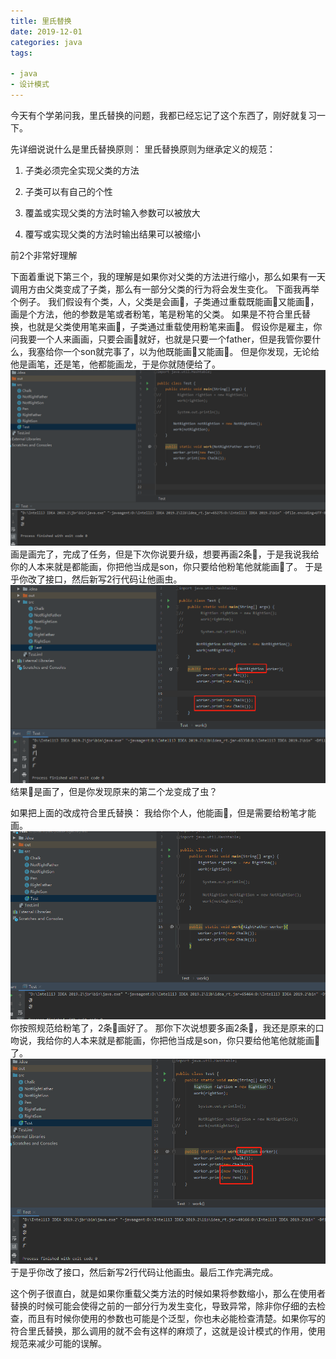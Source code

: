 ```yaml
---
title: 里氏替换
date: 2019-12-01
categories: java
tags:

- java
- 设计模式
---
```


今天有个学弟问我，里氏替换的问题，我都已经忘记了这个东西了，刚好就复习一下。

<!---begin--->
先详细说说什么是里氏替换原则：
里氏替换原则为继承定义的规范：

1. 子类必须完全实现父类的方法

2. 子类可以有自己的个性

3. 覆盖或实现父类的方法时输入参数可以被放大

4. 覆写或实现父类的方法时输出结果可以被缩小

前2个非常好理解

下面着重说下第三个，我的理解是如果你对父类的方法进行缩小，那么如果有一天调用方由父类变成了子类，那么有一部分父类的行为将会发生变化。
下面我再举个例子。
我们假设有个类，人，父类是会画🐉，子类通过重载既能画🐉又能画🐛，画是个方法，他的参数是笔或者粉笔，笔是粉笔的父类。
如果是不符合里氏替换，也就是父类使用笔来画🐉，子类通过重载使用粉笔来画🐛。
假设你是雇主，你问我要一个人来画画，只要会画🐉就好，也就是只要一个father，但是我管你要什么，我塞给你一个son就完事了，以为他既能画🐉又能画🐛。
但是你发现，无论给他是画笔，还是笔，他都能画龙，于是你就随便给了。
![ls1](https://github.com/neo1946/neo1946.github.io/blob/master/assets/images/ls1.png)
画是画完了，完成了任务，但是下次你说要升级，想要再画2条🐛，于是我说我给你的人本来就是都能画，你把他当成是son，你只要给他粉笔他就能画🐛了。
于是乎你改了接口，然后新写2行代码让他画虫。
![ls2](https://github.com/neo1946/neo1946.github.io/blob/master/assets/images/ls2.png)
结果🐛是画了，但是你发现原来的第二个龙变成了虫？

如果把上面的改成符合里氏替换：
我给你个人，他能画🐉，但是需要给粉笔才能画。
![ls3](https://github.com/neo1946/neo1946.github.io/blob/master/assets/images/ls3.png)
你按照规范给粉笔了，2条🐉画好了。
那你下次说想要多画2条🐛，我还是原来的口吻说，我给你的人本来就是都能画，你把他当成是son，你只要给他笔他就能画🐛了。
![ls4](https://github.com/neo1946/neo1946.github.io/blob/master/assets/images/ls4.png)
于是乎你改了接口，然后新写2行代码让他画虫。最后工作完满完成。

这个例子很直白，就是如果你重载父类方法的时候如果将参数缩小，那么在使用者替换的时候可能会使得之前的一部分行为发生变化，导致异常，除非你仔细的去检查，而且有时候你使用的参数也可能是个泛型，你也未必能检查清楚。如果你写的符合里氏替换，那么调用的就不会有这样的麻烦了，这就是设计模式的作用，使用规范来减少可能的误解。